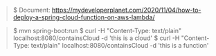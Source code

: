 > $ Document: https://mydeveloperplanet.com/2020/11/04/how-to-deploy-a-spring-cloud-function-on-aws-lambda/

> $ mvn spring-boot:run
> $ curl -H "Content-Type: text/plain" localhost:8080/containsCloud -d 'this is a cloud'
> $ curl -H "Content-Type: text/plain" localhost:8080/containsCloud -d 'this is a function'
